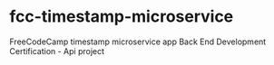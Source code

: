 # fcc-timestamp-microservice
FreeCodeCamp timestamp microservice app
Back End Development Certification - Api project
